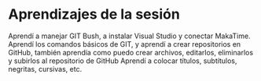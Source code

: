 # Aprendizajes de la sesión

Aprendí a manejar GIT Bush, a instalar Visual Studio y conectar MakaTime.
Aprendí los comandos básicos de GIT, y aprendí a crear repositorios en GitHub, también aprendía como puedo crear archivos, editarlos, eliminarlos y subirlos al repositorio de GitHub
Aprendí a colocar títulos, subtítulos, negritas, cursivas, etc.
